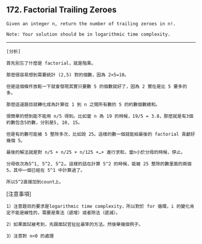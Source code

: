 ## 172\. Factorial Trailing Zeroes

    Given an integer n, return the number of trailing zeroes in n!.
    
    Note: Your solution should be in logarithmic time complexity.
    
--------------------------------------------------------------------------------
    [分析]
    
    首先別忘了什麼是 factorial，就是階乘。
    
    那麼很容易想到需要統計 (2,5) 對的個數，因為 2×5=10。
    
    但是這個條件放鬆一下就會發現其實只要數 5 的個數就好了，因為 2 實在是比 5 要多的多。
    
    那麼這道題目就轉化成為計算從 1 到 n 之間所有數的 5 的約數個數總和。
    
    很簡單的想到能不能用 n/5 得到。比如當 n 為 19 的時候，19/5 = 3.8，那麼就是有3個約數包含5的數，分別是5, 10, 15。
    
    但是有的數可能被 5 整除多次，比如說 25。這樣的數一個就能給最後的 factorial 貢獻好幾個 5。
    
    最後的解法就是對 n/5 + n/25 + n/125 +…+ 進行求和，當n小於分母的時候，停止。
    
    分母依次為5^1, 5^2, 5^2… 這樣的話在計算 5^2 的時候，能被 25 整除的數里面的兩個 5，其中一個已經在 5^1 中計算過了。
    
    所以5^2直接加到count上。
  
  
  [注意事項]
  
    1）注意題目的要求是logarithmic time complexity，所以對於 for 循環，i 的變化肯定不能是線性的，需要是乘法（遞增）或者除法（遞減）。
    
    2）如果面試被考到，先跟面試官扯扯最笨的方法。然後舉幾個例子。
    
    3）注意對 n<0 的處理

    